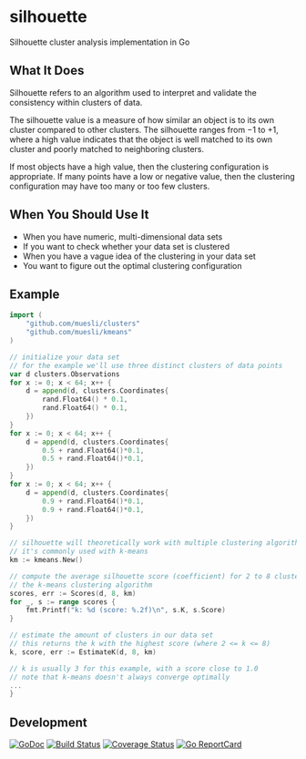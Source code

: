 # silhouette
Silhouette cluster analysis implementation in Go

## What It Does

Silhouette refers to an algorithm used to interpret and validate the consistency
within clusters of data.

The silhouette value is a measure of how similar an object is to its own cluster
compared to other clusters. The silhouette ranges from −1 to +1, where a high
value indicates that the object is well matched to its own cluster and poorly
matched to neighboring clusters.

If most objects have a high value, then the clustering configuration is
appropriate. If many points have a low or negative value, then the clustering
configuration may have too many or too few clusters.

## When You Should Use It

- When you have numeric, multi-dimensional data sets
- If you want to check whether your data set is clustered
- When you have a vague idea of the clustering in your data set
- You want to figure out the optimal clustering configuration

## Example
```go
import (
	"github.com/muesli/clusters"
	"github.com/muesli/kmeans"
)

// initialize your data set
// for the example we'll use three distinct clusters of data points
var d clusters.Observations
for x := 0; x < 64; x++ {
	d = append(d, clusters.Coordinates{
		rand.Float64() * 0.1,
		rand.Float64() * 0.1,
	})
}
for x := 0; x < 64; x++ {
	d = append(d, clusters.Coordinates{
		0.5 + rand.Float64()*0.1,
		0.5 + rand.Float64()*0.1,
	})
}
for x := 0; x < 64; x++ {
	d = append(d, clusters.Coordinates{
		0.9 + rand.Float64()*0.1,
		0.9 + rand.Float64()*0.1,
	})
}

// silhouette will theoretically work with multiple clustering algorithms
// it's commonly used with k-means
km := kmeans.New()

// compute the average silhouette score (coefficient) for 2 to 8 clusters, using
// the k-means clustering algorithm
scores, err := Scores(d, 8, km)
for _, s := range scores {
    fmt.Printf("k: %d (score: %.2f)\n", s.K, s.Score)
}

// estimate the amount of clusters in our data set
// this returns the k with the highest score (where 2 <= k <= 8)
k, score, err := EstimateK(d, 8, km)

// k is usually 3 for this example, with a score close to 1.0
// note that k-means doesn't always converge optimally
...
}
```

## Development

[![GoDoc](https://godoc.org/github.com/golang/gddo?status.svg)](https://godoc.org/github.com/muesli/silhouette)
[![Build Status](https://travis-ci.org/muesli/silhouette.svg?branch=master)](https://travis-ci.org/muesli/silhouette)
[![Coverage Status](https://coveralls.io/repos/github/muesli/silhouette/badge.svg?branch=master)](https://coveralls.io/github/muesli/silhouette?branch=master)
[![Go ReportCard](http://goreportcard.com/badge/muesli/silhouette)](http://goreportcard.com/report/muesli/silhouette)
